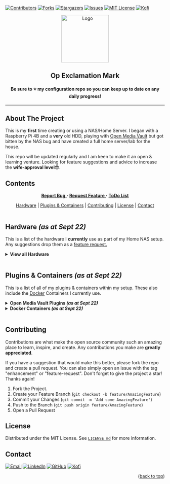 <!-- TOP ROW OF BADGES -->

[![Contributors][contributors-shield]][contributors-url]
[![Forks][forks-shield]][forks-url]
[![Stargazers][stars-shield]][stars-url]
[![Issues][issues-shield]][issues-url]
[![MIT License][license-shield]][license-url]
[![Kofi][kofi-badge]][kofi-url]
<a name="readme-top"></a>

<!-- PROJECT HEADING -->
<div align="center">
<a href="https://github.com/smcnab1/op-exclamation-mark">
<img src="https://i.imgur.com/5EcgtP9.png" alt="Logo" width="150" height="150"></a>

## **Op Exclamation Mark**

#### Be sure to ⭐ my configuration repo so you can keep up to date on any daily progress!

</div>

---

<!-- ABOUT THE PROJECT -->

## About The Project

This is my **first** time creating or using a NAS/Home Server. I began with a Raspberry Pi 4B and a **very** old HDD, playing with <a href="https://www.openmediavault.org/">Open Media Vault</a> but got bitten by the NAS bug and have created a full home server/lab for the house.

This repo will be updated regularly and I am keen to make it an open & learning venture. Looking for feature suggestions and advice to increase the **wife-approval level**😎.

<!-- CONTENTS -->

## Contents

<div align="center">
<a href="https://github.com/smcnab1/op-exclamation-mark/issues/new?assignees=smcnab1&labels=Priority%3A+High%2C+Type%3A+Bug&template=bug_report.md&title=%5BBUG%5D">

**Report Bug**
</a>
**·**
<a href="https://github.com/smcnab1/op-exclamation-mark/issues/new?assignees=smcnab1&labels=Priority%3A+Low%2C+Type%3A+Feature&template=feature_request.md&title=%5BFR%5D">
**Request Feature**
</a>
**·**
<a href="https://github.com/smcnab1/oop-exclamation-mark/issues/new?assignees=smcnab1&labels=&template=to-do-list.md&title=%5BTDL%5D">
**ToDo List**
</a>

</div> 

<div align="center">
<a href="#hardware">Hardware</a>
|
<a href="#plugins">Plugins & Containers</a>
|
<a href="#contributing">Contributing</a>
|
<a href="#license">License</a>
|
<a href="#contact">Contact</a>
</div>
&nbsp;

<!-- HARDWARE -->

<a name="hardware"></a>

## Hardware _(as at Sept 22)_

This is a list of the hardware I **currently** use as part of my Home NAS setup. Any suggestions drop them as a <a href="https://github.com/smcnab1/op-exclamation-mark/issues/new?assignees=smcnab1&labels=Priority%3A+Low%2C+Type%3A+Feature&template=feature_request.md&title=%5BFR%5D">feature request.</a>
<br />

<!-- start-table -->
<details><summary><b>View all Hardware</i></b></summary>
This section is currently a work in progress
<!-- end-table -->
<p align="right">(<a href="#readme-top">back to top</a>)</p>

</details>
&nbsp;
<!-- PLUGINS & CONTAINERS -->

<a name="plugins"></a>

## Plugins & Containers _(as at Sept 22)_

This is a list of all of my plugins & containers within my setup. These also include the <a href="https://www.docker.com/">Docker</a> Containers I currently use.

<!-- start-omv-plugins -->
<details><summary><b>Open Media Vault Plugins <i>(as at Sept 22)</i></b></summary>
This section is currently a work in progress
<p align="right">(<a href="#readme-top">back to top</a>)</p>
</details>
<!-- end-omv-plugins -->

<!-- start-docker-containers -->
<details><summary><b>Docker Containers <i>(as at Sept 22)</i></b></summary>
This section is currently a work in progress
<p align="right">(<a href="#readme-top">back to top</a>)</p>
</details>
<!-- end-docker-containers -->
&nbsp;

<!-- CONTRIBUTING -->

<a name="contributing"></a>

## Contributing

Contributions are what make the open source community such an amazing place to learn, inspire, and create. Any contributions you make are **greatly appreciated**.

If you have a suggestion that would make this better, please fork the repo and create a pull request. You can also simply open an issue with the tag "enhancement" or "feature-request".
Don't forget to give the project a star! Thanks again!

1. Fork the Project.
2. Create your Feature Branch (`git checkout -b feature/AmazingFeature`)
3. Commit your Changes (`git commit -m 'Add some AmazingFeature'`)
4. Push to the Branch (`git push origin feature/AmazingFeature`)
5. Open a Pull Request


<!-- LICENSE -->

<a name="license"></a>

## License

Distributed under the MIT License. See <a href="https://github.com/smcnab1/op-exclamation-mark/blob/master/LICENSE.md">`LICENSE.md`</a> for more information.

<!-- CONTACT -->
<a name="contact"></a>

## Contact
[![Email][email-badge]][email-url]
[![LinkedIn][linkedin-shield]][linkedin-url]
[![GitHub][git-badge]][git-url]
[![Kofi][kofi-badge]][kofi-url]
<br />

<p align="right">(<a href="#readme-top">back to top</a>)</p>

<!-- MARKDOWN LINKS & IMAGES -->

[contributors-shield]: https://img.shields.io/github/contributors/smcnab1/op-exclamation-mark.svg?style=for-the-badge
[contributors-url]: https://github.com/smcnab1/op-exclamation-mark/graphs/contributors
[forks-shield]: https://img.shields.io/github/forks/smcnab1/op-exclamation-mark.svg?style=for-the-badge
[forks-url]: https://github.com/smcnab1/op-exclamation-mark/network/members
[stars-shield]: https://img.shields.io/github/stars/smcnab1/op-exclamation-mark.svg?style=for-the-badge
[stars-url]: https://github.com/smcnab1/op-exclamation-mark/stargazers
[issues-shield]: https://img.shields.io/github/issues/smcnab1/op-exclamation-mark.svg?style=for-the-badge
[issues-url]: https://github.com/smcnab1/op-exclamation-mark/issues
[license-shield]: https://img.shields.io/github/license/smcnab1/op-exclamation-mark.svg?style=for-the-badge
[license-url]: https://github.com/smcnab1/op-exclamation-mark/blob/master/LICENSE.md
[linkedin-shield]: https://img.shields.io/badge/-LinkedIn-black.svg?style=for-the-badge&logo=linkedin&colorB=555
[linkedin-url]: https://www.linkedin.com/in/sammcnab/
[email-badge]: https://img.shields.io/badge/Gmail-D14836?style=for-the-badge&logo=gmail&logoColor=white
[email-url]: mailto:shacodinggit@gmail.com
[git-badge]: https://img.shields.io/badge/GitHub-100000?style=for-the-badge&logo=github&logoColor=white
[git-url]: https://github.com/smcnab1
[kofi-badge]: https://ko-fi.com/img/githubbutton_sm.svg
[kofi-url]: https://ko-fi.com/sammcnab1
